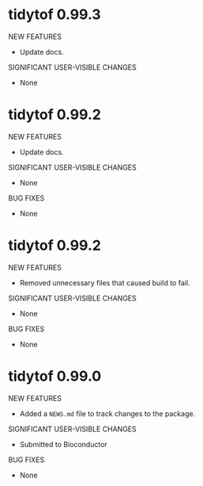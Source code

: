 # tidytof 0.99.3

NEW FEATURES

* Update docs. 

SIGNIFICANT USER-VISIBLE CHANGES

* None

# tidytof 0.99.2

NEW FEATURES

* Update docs. 

SIGNIFICANT USER-VISIBLE CHANGES

* None

BUG FIXES

* None

# tidytof 0.99.2

NEW FEATURES

* Removed unnecessary files that caused build to fail. 

SIGNIFICANT USER-VISIBLE CHANGES

* None

BUG FIXES

* None




# tidytof 0.99.0

NEW FEATURES

* Added a `NEWS.md` file to track changes to the package.

SIGNIFICANT USER-VISIBLE CHANGES

* Submitted to Bioconductor

BUG FIXES

* None
